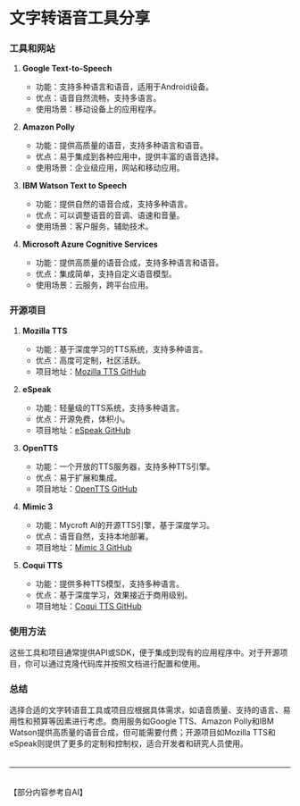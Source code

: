 # 文字转语音工具分享

### 工具和网站

1. **Google Text-to-Speech**
   - 功能：支持多种语言和语音，适用于Android设备。
   - 优点：语音自然流畅，支持多语言。
   - 使用场景：移动设备上的应用程序。

2. **Amazon Polly**
   - 功能：提供高质量的语音，支持多种语言和语音。
   - 优点：易于集成到各种应用中，提供丰富的语音选择。
   - 使用场景：企业级应用，网站和移动应用。

3. **IBM Watson Text to Speech**
   - 功能：提供自然的语音合成，支持多种语言。
   - 优点：可以调整语音的音调、语速和音量。
   - 使用场景：客户服务，辅助技术。

4. **Microsoft Azure Cognitive Services**
   - 功能：提供高质量的语音合成，支持多种语言和语音。
   - 优点：集成简单，支持自定义语音模型。
   - 使用场景：云服务，跨平台应用。

### 开源项目

1. **Mozilla TTS**
   - 功能：基于深度学习的TTS系统，支持多种语言。
   - 优点：高度可定制，社区活跃。
   - 项目地址：[Mozilla TTS GitHub](https://github.com/mozilla/TTS)

2. **eSpeak**
   - 功能：轻量级的TTS系统，支持多种语言。
   - 优点：开源免费，体积小。
   - 项目地址：[eSpeak GitHub](https://github.com/espeak-ng/espeak-ng)

3. **OpenTTS**
   - 功能：一个开放的TTS服务器，支持多种TTS引擎。
   - 优点：易于扩展和集成。
   - 项目地址：[OpenTTS GitHub](https://github.com/synesthesiam/opentts)

4. **Mimic 3**
   - 功能：Mycroft AI的开源TTS引擎，基于深度学习。
   - 优点：语音自然，支持本地部署。
   - 项目地址：[Mimic 3 GitHub](https://github.com/MycroftAI/mimic3)

5. **Coqui TTS**
   - 功能：提供多种TTS模型，支持多种语言。
   - 优点：基于深度学习，效果接近于商用级别。
   - 项目地址：[Coqui TTS GitHub](https://github.com/coqui-ai/TTS)

### 使用方法
这些工具和项目通常提供API或SDK，便于集成到现有的应用程序中。对于开源项目，你可以通过克隆代码库并按照文档进行配置和使用。

### 总结
选择合适的文字转语音工具或项目应根据具体需求，如语音质量、支持的语言、易用性和预算等因素进行考虑。商用服务如Google TTS、Amazon Polly和IBM Watson提供高质量的语音合成，但可能需要付费；开源项目如Mozilla TTS和eSpeak则提供了更多的定制和控制权，适合开发者和研究人员使用。

######

------

######

【部分内容参考自AI】
